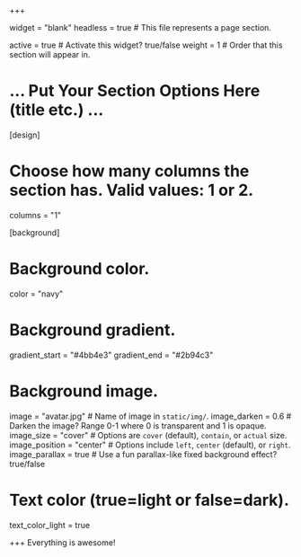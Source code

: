 +++

widget = "blank"
headless = true  # This file represents a page section.

active = true  # Activate this widget? true/false
weight = 1  # Order that this section will appear in.

# ... Put Your Section Options Here (title etc.) ...

[design]
  # Choose how many columns the section has. Valid values: 1 or 2.
  columns = "1"

[background]
  # Background color.
  color = "navy"
  
  # Background gradient.
  gradient_start = "#4bb4e3"
  gradient_end = "#2b94c3"
  
  # Background image.
  image = "avatar.jpg"  # Name of image in `static/img/`.
  image_darken = 0.6  # Darken the image? Range 0-1 where 0 is transparent and 1 is opaque.
  image_size = "cover"  #  Options are `cover` (default), `contain`, or `actual` size.
  image_position = "center"  # Options include `left`, `center` (default), or `right`.
  image_parallax = true  # Use a fun parallax-like fixed background effect? true/false

  # Text color (true=light or false=dark).
  text_color_light = true

  
+++
Everything is awesome!



